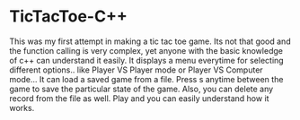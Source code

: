 # TicTacToe-C++
  This was my first attempt in making a tic tac toe game. Its not that good and the function calling is very complex, yet anyone with the basic knowledge of c++ can understand it easily. 
  It displays a menu everytime for selecting different options.. like Player VS Player mode or Player VS Computer mode...
  It can load a saved game from a file. Press s anytime between the game to save the  particular state of the game. Also, you can delete any record from the file as well.
  Play and you can easily understand how it works. 

